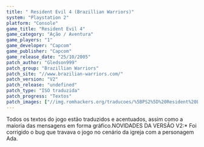 ```yaml
---
title: " Resident Evil 4 (Brazillian Warriors)"
system: "Playstation 2"
platform: "Console"
game_title: "Resident Evil 4"
game_category: "Ação / Aventura"
game_players: "1"
game_developer: "Capcom"
game_publisher: "Capcom"
game_release_date: "25/10/2005"
patch_author: "Gledson999"
patch_group: "Brazillian Warriors"
patch_site: "//www.brazilian-warriors.com/"
patch_version: "V2"
patch_release: "undefined"
patch_type: "ISO traduzida"
patch_progress: "Textos"
patch_images: ["//img.romhackers.org/traducoes/%5BPS2%5D%20Resident%20Evil%204%20-%20Brazillian%20Warriors%20-%201.jpg","//img.romhackers.org/traducoes/%5BPS2%5D%20Resident%20Evil%204%20-%20Brazillian%20Warriors%20-%202.jpg","//img.romhackers.org/traducoes/%5BPS2%5D%20Resident%20Evil%204%20-%20Brazillian%20Warriors%20-%203.jpg"]
---
```

Todos os textos do jogo estão traduzidos e acentuados, assim como a maioria das mensagens em forma gráfico.NOVIDADES DA VERSÃO V2:* Foi corrigido o bug que travava o jogo no cenário da igreja com a personagem Ada.